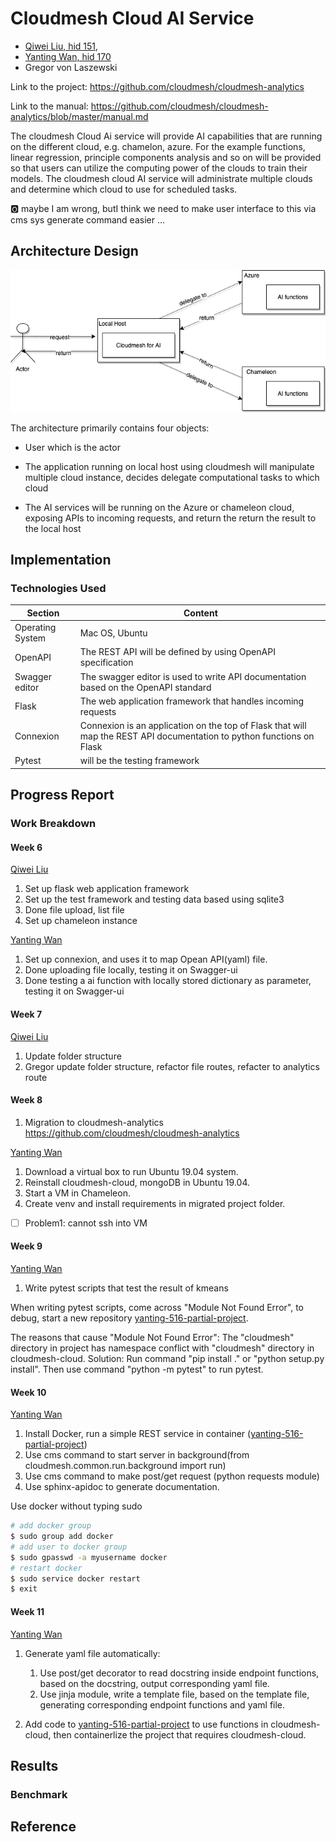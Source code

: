 # Cloudmesh Cloud AI Service

* [Qiwei Liu, hid 151](https://github.com/cloudmesh-community/fa19-516-151/graphs/contributors), 
* [Yanting Wan, hid 170](https://github.com/cloudmesh-community/fa19-516-151/graphs/contributors)
* Gregor von Laszewski

Link to the project: <https://github.com/cloudmesh/cloudmesh-analytics>

Link to the manual: <https://github.com/cloudmesh/cloudmesh-analytics/blob/master/manual.md>

The cloudmesh Cloud Ai service will provide AI capabilities that are
running on the different cloud, e.g. chamelon, azure. For the example
functions, linear regression, principle components analysis and so on
will be provided so that users can utilize the computing power of the
clouds to train their models. The cloudmesh cloud AI service will
administrate  multiple clouds and determine which cloud to use for
scheduled tasks.

:o2: maybe I am wrong, butI think we need to make user interface to this via 
cms sys generate command easier ...


## Architecture Design

![architecture](./architecture.png)

The architecture primarily contains four objects:

* User which is the actor

* The application running on local host using cloudmesh  will manipulate
  multiple cloud instance, decides delegate computational tasks to which
  cloud

* The AI services will be running on the Azure or chameleon cloud,
  exposing APIs to incoming requests, and return the return the result
  to the local host

## Implementation

### Technologies Used

| Section          | Content                                                      |
| ---------------- | ------------------------------------------------------------ |
| Operating System | Mac OS, Ubuntu                                               |
| OpenAPI          | The REST API will be defined by using OpenAPI specification  |
| Swagger editor   | The swagger editor is used to write API documentation based on the OpenAPI standard |
| Flask            | The web application framework that handles incoming requests |
| Connexion        | Connexion is an application on the top of Flask that will map the REST API documentation to python functions on Flask |
| Pytest           | will be the testing framework                                |

## Progress Report

### Work Breakdown

#### Week 6

[Qiwei Liu](https://github.com/cloudmesh-community/fa19-516-151/graphs/contributors)

1. Set up flask web application framework
2. Set up the test framework and testing data based using sqlite3
3. Done file upload, list file
4. Set up chameleon instance

[Yanting Wan](https://github.com/cloudmesh-community/fa19-516-151/graphs/contributors)

1. Set up connexion, and uses it to map Opean API(yaml) file.
2. Done uploading file locally, testing it on Swagger-ui
3. Done testing a ai function with locally stored dictionary as parameter, testing it on Swagger-ui

#### Week 7

[Qiwei Liu](https://github.com/cloudmesh-community/fa19-516-151/graphs/contributors)

1. Update folder structure
2. Gregor update folder structure, refactor file routes, refacter to analytics route

####  Week 8 

1. Migration to cloudmesh-analytics <https://github.com/cloudmesh/cloudmesh-analytics>

[Yanting Wan](https://github.com/cloudmesh-community/fa19-516-151/graphs/contributors)

1. Download a virtual box to run Ubuntu 19.04 system.
2. Reinstall cloudmesh-cloud, mongoDB in Ubuntu 19.04.
3. Start a VM in Chameleon.
4. Create venv and install requirements in migrated project folder.

* [ ] Problem1: cannot ssh into VM

#### Week 9
[Yanting Wan](https://github.com/cloudmesh/cloudmesh-analytics/graphs/contributors)

1. Write pytest scripts that test the result of kmeans

When writing pytest scripts, come across "Module Not Found Error", to debug, start a new repository 
[yanting-516-partial-project](https://github.com/YantingWan/yanting-516-partial-project/graphs/contributors).

The reasons that cause "Module Not Found Error":
The "cloudmesh" directory in project has namespace conflict with "cloudmesh" directory in cloudmesh-cloud. Solution:
Run command "pip install ." or "python setup.py install". Then use command "python -m pytest" to run pytest.

####  Week 10
[Yanting Wan](https://github.com/cloudmesh/cloudmesh-analytics/graphs/contributors)

1. Install Docker, run a simple REST service in container
   ([yanting-516-partial-project](https://github.com/YantingWan/yanting-516-partial-project/graphs/contributors))
2. Use cms command to start server in background(from cloudmesh.common.run.background import run)
3. Use cms command to make post/get request (python requests module)
4. Use sphinx-apidoc to generate documentation.

Use docker without typing sudo

```sh
# add docker group
$ sudo group add docker
# add user to docker group
$ sudo gpasswd -a myusername docker
# restart docker
$ sudo service docker restart
$ exit
```

#### Week 11
[Yanting Wan](https://github.com/cloudmesh/cloudmesh-analytics/graphs/contributors)

1. Generate yaml file automatically:

   1. Use post/get decorator to read docstring inside endpoint functions, based on the docstring, output
      corresponding yaml file.
   2. Use jinja module, write a template file, based on the template file, generating corresponding endpoint 
      functions and yaml file.
    
2. Add code to 
[yanting-516-partial-project](https://github.com/YantingWan/yanting-516-partial-project/graphs/contributors) 
to use functions in cloudmesh-cloud, then containerlize the project that requires cloudmesh-cloud.

## Results

### Benchmark 

## Reference 
